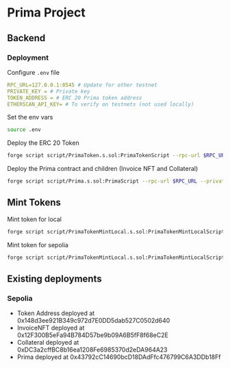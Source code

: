 # Prima Project

## Backend

### Deployment

Configure `.env` file
```yml
RPC_URL=127.0.0.1:8545 # Update for other testnet
PRIVATE_KEY = # Private key 
TOKEN_ADDRESS = # ERC 20 Prima token address
ETHERSCAN_API_KEY= # To verify on testnets (not used locally)
```

Set the env vars
```bash
source .env
```

Deploy the ERC 20 Token
```bash
forge script script/PrimaToken.s.sol:PrimaTokenScript --rpc-url $RPC_URL --private-key $PRIVATE_KEY --etherscan-api-key $ETHERSCAN_API_KEY --verify  --broadcast 
```

Deploy the Prima contract and children (Invoice NFT and Collateral)
```bash
forge script script/Prima.s.sol:PrimaScript --rpc-url $RPC_URL --private-key $PRIVATE_KEY --etherscan-api-key $ETHERSCAN_API_KEY --verify  --broadcast $TOKEN_ADDRESS --sig 'run(address)'
```

## Mint Tokens

Mint token for local
```bash
forge script script/PrimaTokenMintLocal.s.sol:PrimaTokenMintLocalScript --rpc-url $RPC_URL --private-key $PRIVATE_KEY --broadcast $TOKEN_ADDRESS --sig 'run(address)'
```

Mint token for sepolia
```bash
forge script script/PrimaTokenMintLocal.s.sol:PrimaTokenMintLocalScript --rpc-url $RPC_URL --private-key $PRIVATE_KEY --broadcast $TOKEN_ADDRESS --sig 'runSepolia(address)'
```

## Existing deployments

### Sepolia
- Token Address deployed at 0x148d3ee921B349c972d7E0DD5dab527C0502d640
- InvoiceNFT deployed at 0x12F300B5eFa94B784D57be9b09A6B5fF8f68eC2E
- Collateral deployed at 0xDC3a2cffBC8b16ea1208Fe6985370d2eDA964A23
- Prima deployed at 0x43792cC14690bcD18DAdFfc476799C6A3DDb18Ff

